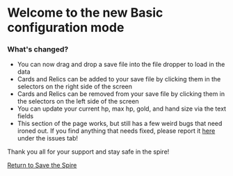 # Welcome to the new Basic configuration mode

### What's changed?

- You can now drag and drop a save file into the file dropper to load in the data
- Cards and Relics can be added to your save file by clicking them in the selectors on the right side of the screen
- Cards and Relics can be removed from your save file by clicking them in the selectors on the left side of the screen
- You can update your current hp, max hp, gold, and hand size via the text fields
- This section of the page works, but still has a few weird bugs that need ironed out.  If you find anything that needs fixed, please report it [here](https://github.com/zuelong/save-the-spire) under the issues tab!

Thank you all for your support and stay safe in the spire!

[Return to Save the Spire](https://savethespire.com)
